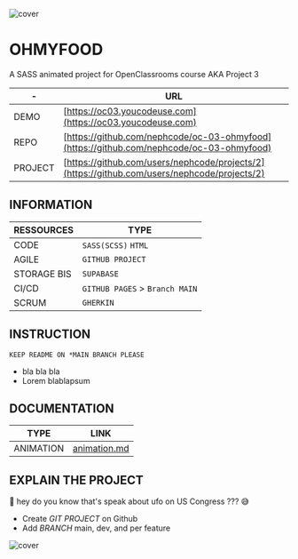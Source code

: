 ![cover](https://kpkfzczpavanzocxzyta.supabase.co/storage/v1/object/public/oc-react/readme-header-oc-03-react.png)

# OHMYFOOD

A SASS animated project for OpenClassrooms course AKA Project 3

| -       | URL                                                                                          |
| ------- | -------------------------------------------------------------------------------------------- |
| DEMO    | [https://oc03.youcodeuse.com](https://oc03.youcodeuse.com)                                   |
| REPO    | [https://github.com/nephcode/oc-03-ohmyfood](https://github.com/nephcode/oc-03-ohmyfood)     |
| PROJECT | [https://github.com/users/nephcode/projects/2](https://github.com/users/nephcode/projects/2) |

## INFORMATION

| RESSOURCES  | TYPE                           |
| ----------- | ------------------------------ |
| CODE        | `SASS(SCSS)` `HTML`            |
| AGILE       | `GITHUB PROJECT`               |
| STORAGE BIS | `SUPABASE`                     |
| CI/CD       | `GITHUB PAGES` > `Branch MAIN` |
| SCRUM       | `GHERKIN`                      |

## INSTRUCTION
````
KEEP README ON *MAIN BRANCH PLEASE
````

- bla bla bla
- Lorem blablapsum

## DOCUMENTATION

| TYPE      | LINK                                        |
| --------- | ------------------------------------------- |
| ANIMATION | [animation.md](/documentation/animation.md) |

## EXPLAIN THE PROJECT

👀 hey do you know that's speak about ufo on US Congress ??? 😅

- Create _GIT PROJECT_ on Github
- Add _BRANCH_ main, dev, and per feature

![cover](https://kpkfzczpavanzocxzyta.supabase.co/storage/v1/object/public/nephcode-public/githubReadmeSkills.png)
